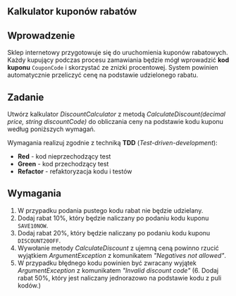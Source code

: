 ## Kalkulator kuponów rabatów

## Wprowadzenie
Sklep internetowy przygotowuje się do uruchomienia kuponów rabatowych.
Każdy kupujący podczas procesu zamawiania będzie mógł wprowadzić **kod kuponu** `CouponCode` i skorzystać ze znizki procentowej.
System powinien automatycznie przeliczyć cenę na podstawie udzielonego rabatu.


## Zadanie

Utwórz kalkulator _DiscountCalculator_ z metodą _CalculateDiscount(decimal price, string discountCode)_ do obliczania ceny na podstawie kodu kuponu według poniższych wymagań.

Wymagania realizuj zgodnie z techniką **TDD** (_Test-driven-development_):

- **Red** - kod nieprzechodzący test
- **Green** - kod przechodzący test
- **Refactor** - refaktoryzacja kodu i testów

## Wymagania

1. W przypadku podania pustego kodu rabat nie będzie udzielany.
2. Dodaj rabat 10%, który będzie naliczany po podaniu kodu kuponu `SAVE10NOW`.
3. Dodaj rabat 20%, który będzie naliczany po podaniu kodu kuponu `DISCOUNT20OFF`.
4. Wywołanie metody _CalculateDiscount_ z ujemną ceną powinno rzucić wyjątkiem _ArgumentException_ z komunikatem _"Negatives not allowed"_.
5. W przypadku błędnego kodu powinien być zwracany wyjątek _ArgumentException_ z komunikatem _"Invalid discount code"_
(6. Dodaj rabat 50%, który jest naliczany jednorazowo na podstawie kodu z puli kodów.)